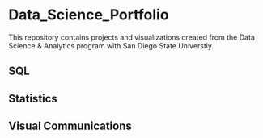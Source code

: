 # Data_Science_Portfolio
This repository contains projects and visualizations created from the Data Science & Analytics program with San Diego State Universtiy.

## SQL

## Statistics

## Visual Communications
